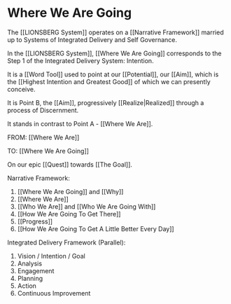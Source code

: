 # Where We Are Going
The [[LIONSBERG System]] operates on a [[Narrative Framework]] married up to Systems of Integrated Delivery and Self Governance. 

In the [[LIONSBERG System]], [[Where We Are Going]] corresponds to the Step 1 of the Integrated Delivery System: Intention. 

It is a [[Word Tool]] used to point at our [[Potential]], our [[Aim]], which is the [[Highest Intention and Greatest Good]] of which we can presently conceive. 

It is Point B, the [[Aim]], progressively [[Realize|Realized]] through a process of Discernment.  

It stands in contrast to Point A - [[Where We Are]]. 

FROM: [[Where We Are]]

TO: [[Where We Are Going]]

On our epic [[Quest]] towards [[The Goal]]. 

Narrative Framework: 
1. [[Where We Are Going]] and [[Why]]  
2. [[Where We Are]]  
3. [[Who We Are]] and [[Who We Are Going With]] 
4. [[How We Are Going To Get There]] 
5. [[Progress]]  
6. [[How We Are Going To Get A Little Better Every Day]]  

Integrated Delivery Framework (Parallel): 
1. Vision / Intention / Goal 
2. Analysis  
3. Engagement  
4. Planning  
5. Action  
6. Continuous Improvement  